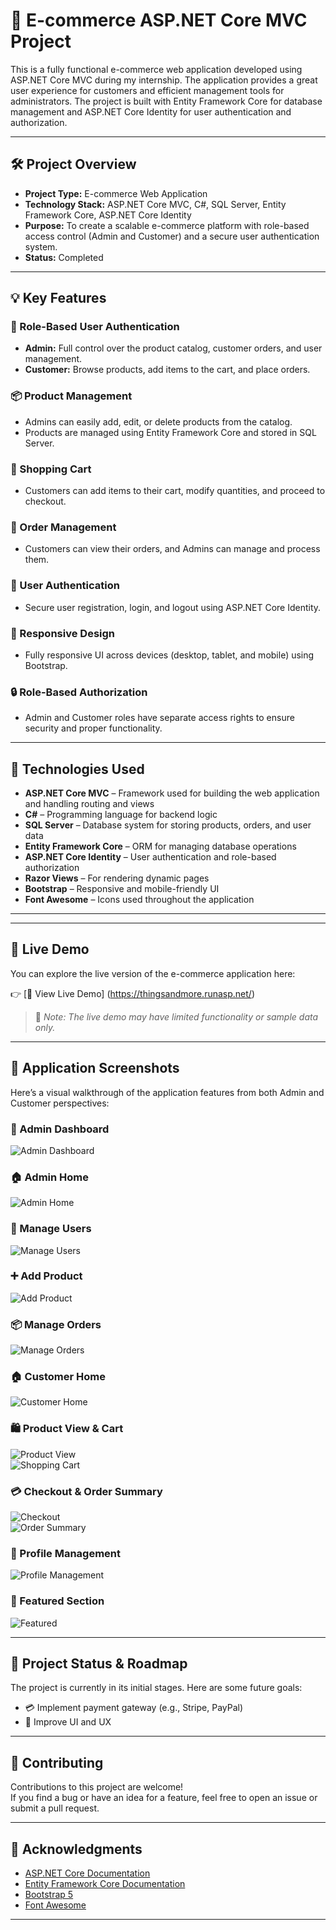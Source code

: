 # 🛒 E-commerce ASP.NET Core MVC Project

This is a fully functional e-commerce web application developed using ASP.NET Core MVC during my internship. The application provides a great user experience for customers and efficient management tools for administrators. The project is built with Entity Framework Core for database management and ASP.NET Core Identity for user authentication and authorization.

---

## 🛠️ Project Overview

- **Project Type:** E-commerce Web Application  
- **Technology Stack:** ASP.NET Core MVC, C#, SQL Server, Entity Framework Core, ASP.NET Core Identity  
- **Purpose:** To create a scalable e-commerce platform with role-based access control (Admin and Customer) and a secure user authentication system.  
- **Status:** Completed
  

---

## 💡 Key Features

### 🔐 Role-Based User Authentication
- **Admin:** Full control over the product catalog, customer orders, and user management.
- **Customer:** Browse products, add items to the cart, and place orders.

### 📦 Product Management
- Admins can easily add, edit, or delete products from the catalog.
- Products are managed using Entity Framework Core and stored in SQL Server.

### 🛒 Shopping Cart
- Customers can add items to their cart, modify quantities, and proceed to checkout.

### 📑 Order Management
- Customers can view their orders, and Admins can manage and process them.

### 🔐 User Authentication
- Secure user registration, login, and logout using ASP.NET Core Identity.

### 📱 Responsive Design
- Fully responsive UI across devices (desktop, tablet, and mobile) using Bootstrap.

### 🔒 Role-Based Authorization
- Admin and Customer roles have separate access rights to ensure security and proper functionality.

---

## 📁 Technologies Used

- **ASP.NET Core MVC** – Framework used for building the web application and handling routing and views  
- **C#** – Programming language for backend logic  
- **SQL Server** – Database system for storing products, orders, and user data  
- **Entity Framework Core** – ORM for managing database operations  
- **ASP.NET Core Identity** – User authentication and role-based authorization  
- **Razor Views** – For rendering dynamic pages  
- **Bootstrap** – Responsive and mobile-friendly UI  
- **Font Awesome** – Icons used throughout the application  

---
---

## 🚀 Live Demo

You can explore the live version of the e-commerce application here:

👉 [🔗 View Live Demo] (https://thingsandmore.runasp.net/) 

> 📝 *Note: The live demo may have limited functionality or sample data only.*

---


## 📸 Application Screenshots

Here’s a visual walkthrough of the application features from both Admin and Customer perspectives:

### 🔐 Admin Dashboard  
![Admin Dashboard](images/admindashboard.png)



### 🏠 Admin Home
![Admin Home](images/adminview.png)



### 👥 Manage Users  
![Manage Users](images/manageuser.png)



### ➕ Add Product  
![Add Product](images/Uploadproduct.png)



### 📦 Manage Orders  
![Manage Orders](images/manageorders.png)



### 🏠 Customer Home  
![Customer Home](images/customerhome.png)



### 🛍️ Product View & Cart  
![Product View](images/productview.png)  
![Shopping Cart](images/shoppingcart.png)




### 💳 Checkout & Order Summary  
![Checkout](images/checkout.png)  
![Order Summary](images/ordersummary.png)



### 👤 Profile Management  
![Profile Management](images/profilemanage.png)




### 🌟 Featured Section  
![Featured](images/featuredproduct.png)

---


## 🚧 Project Status & Roadmap

The project is currently in its initial stages. Here are some future goals:

- 💳 Implement payment gateway (e.g., Stripe, PayPal)  
- 🎨 Improve UI and UX  


---

## 🤝 Contributing

Contributions to this project are welcome!  
If you find a bug or have an idea for a feature, feel free to open an issue or submit a pull request.

---

## 🙏 Acknowledgments

- [ASP.NET Core Documentation](https://learn.microsoft.com/en-us/aspnet/core/?view=aspnetcore-7.0)  
- [Entity Framework Core Documentation](https://learn.microsoft.com/en-us/ef/core/)  
- [Bootstrap 5](https://getbootstrap.com/)  
- [Font Awesome](https://fontawesome.com/)

---




